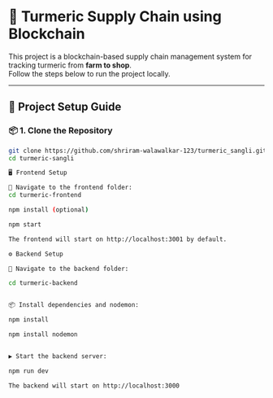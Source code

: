 # 🌿 Turmeric Supply Chain using Blockchain

This project is a blockchain-based supply chain management system for tracking turmeric from **farm to shop**.  
Follow the steps below to run the project locally.

---

## 🚀 Project Setup Guide

### 📦 1. Clone the Repository
```bash
git clone https://github.com/shriram-walawalkar-123/turmeric_sangli.git
cd turmeric-sangli

🖥️ Frontend Setup

📁 Navigate to the frontend folder:
cd turmeric-frontend

npm install (optional)

npm start

The frontend will start on http://localhost:3001 by default.

⚙️ Backend Setup

📁 Navigate to the backend folder:

cd turmeric-backend


📦 Install dependencies and nodemon:

npm install

npm install nodemon


▶️ Start the backend server:

npm run dev

The backend will start on http://localhost:3000

